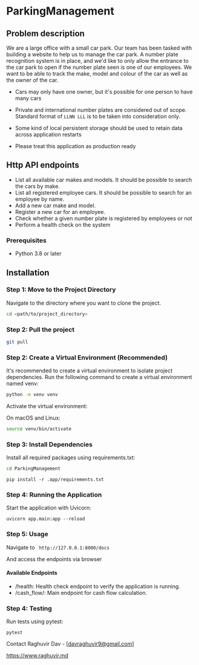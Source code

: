 # ParkingManagement


## Problem description

We are a large office with a small car park. Our team has been tasked with building a website to help us to manage the car park. A number
plate recognition system is in place, and we'd like to only allow the entrance to the car park to open if the number plate seen is one of our
employees. We want to be able to track the make, model and colour of the car as well as the owner of the car.

- Cars may only have one owner, but it's possible for one person to have many cars

- Private and international number plates are considered out of scope. Standard format of ```LLNN LLL``` is to be taken into consideration
only.

- Some kind of local persistent storage should be used to retain data across application restarts

- Please treat this application as production ready


## Http API endpoints

- List all available car makes and models. It should be possible to search the cars by make.
- List all registered employee cars. It should be possible to search for an employee by name.
- Add a new car make and model.
- Register a new car for an employee.
- Check whether a given number plate is registered by employees or not
- Perform a health check on the system


### Prerequisites

- Python 3.8 or later

## Installation


### Step 1: Move to the Project Directory

Navigate to the directory where you want to clone the project.
```bash
cd <path/to/project_directory>
```

### Step 2: Pull the project

```bash
git pull 
```


### Step 2: Create a Virtual Environment (Recommended)

It's recommended to create a virtual environment to isolate project dependencies. Run the following command to create a virtual environment named venv:

```bash
python -m venv venv
```
Activate the virtual environment:

On macOS and Linux:

```bash
source venv/bin/activate
```

### Step 3: Install Dependencies
Install all required packages using requirements.txt:
```bash
cd ParkingManagement
```


```console
pip install -r .app/requirements.txt
```

### Step 4: Running the Application
Start the application with Uvicorn:

```console
uvicorn app.main:app --reload
```

### Step 5: Usage

Navigate to ``` http://127.0.0.1:8000/docs``` 

And access the endpoints via browser

#### Available Endpoints
- /health: Health check endpoint to verify the application is running.
- /cash_flow/: Main endpoint for cash flow calculation.

### Step 4: Testing
Run tests using pytest:

```console
pytest
```

Contact
Raghuvir Dav - [davraghuvir9@gmail.com]

https://www.raghuvir.md